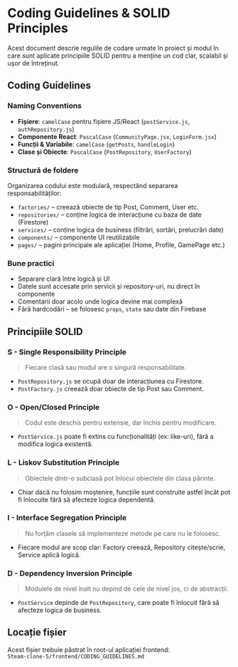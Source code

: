 
# Coding Guidelines & SOLID Principles

Acest document descrie regulile de codare urmate în proiect și modul în care sunt aplicate principiile SOLID pentru a menține un cod clar, scalabil și ușor de întreținut.



## Coding Guidelines

### Naming Conventions

- **Fișiere**: `camelCase` pentru fișiere JS/React (`postService.js`, `authRepository.js`)
- **Componente React**: `PascalCase` (`CommunityPage.jsx`, `LoginForm.jsx`)
- **Funcții & Variabile**: `camelCase` (`getPosts`, `handleLogin`)
- **Clase și Obiecte**: `PascalCase` (`PostRepository`, `UserFactory`)



### Structură de foldere

Organizarea codului este modulară, respectând separarea responsabilităților:

- `factories/` – creează obiecte de tip Post, Comment, User etc.
- `repositories/` – conține logica de interacțiune cu baza de date (Firestore)
- `services/` – conține logica de business (filtrări, sortări, prelucrări date)
- `components/` – componente UI reutilizabile
- `pages/` – pagini principale ale aplicației (Home, Profile, GamePage etc.)



### Bune practici

- Separare clară între logică și UI
- Datele sunt accesate prin servicii și repository-uri, nu direct în componente
- Comentarii doar acolo unde logica devine mai complexă
- Fără hardcodări – se folosesc `props`, `state` sau date din Firebase



## Principiile SOLID

### **S - Single Responsibility Principle**
> Fiecare clasă sau modul are o singură responsabilitate.

-  `PostRepository.js` se ocupă doar de interacțiunea cu Firestore.
-  `PostFactory.js` creează doar obiecte de tip Post sau Comment.



### **O - Open/Closed Principle**
> Codul este deschis pentru extensie, dar închis pentru modificare.

-  `PostService.js` poate fi extins cu funcționalități (ex: like-uri), fără a modifica logica existentă.



### **L - Liskov Substitution Principle**
> Obiectele dintr-o subclasă pot înlocui obiectele din clasa părinte.

-  Chiar dacă nu folosim moștenire, funcțiile sunt construite astfel încât pot fi înlocuite fără să afecteze logica dependentă.



### **I - Interface Segregation Principle**
> Nu forțăm clasele să implementeze metode pe care nu le folosesc.

-  Fiecare modul are scop clar: Factory creează, Repository citește/scrie, Service aplică logică.



### **D - Dependency Inversion Principle**
> Modulele de nivel înalt nu depind de cele de nivel jos, ci de abstracții.

-  `PostService` depinde de `PostRepository`, care poate fi înlocuit fără să afecteze logica de business.



## Locație fișier

Acest fișier trebuie păstrat în root-ul aplicației frontend:  
`Steam-clone-5/frontend/CODING_GUIDELINES.md`
